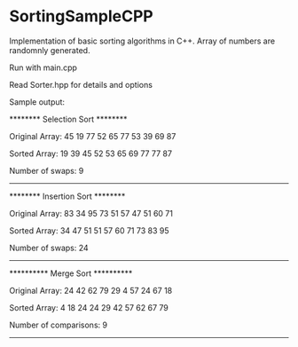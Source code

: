 # SortingSampleCPP
Implementation of basic sorting algorithms in C++. Array of numbers are randomnly generated.

Run with main.cpp

Read Sorter.hpp for details and options

Sample output:

******** Selection Sort ********

Original Array:
45 19 77 52 65 77 53 39 69 87

Sorted Array:
19 39 45 52 53 65 69 77 77 87

Number of swaps: 9
********************************


******** Insertion Sort ********

Original Array:
83 34 95 73 51 57 47 51 60 71

Sorted Array:
34 47 51 51 57 60 71 73 83 95

Number of swaps: 24
********************************


********** Merge Sort **********

Original Array:
24 42 62 79 29 4 57 24 67 18

Sorted Array:
4 18 24 24 29 42 57 62 67 79

Number of comparisons: 9
********************************
